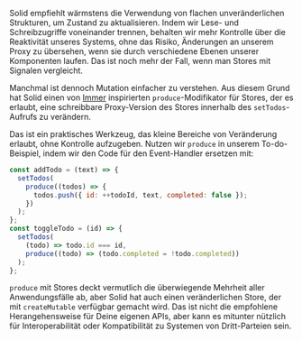Solid empfiehlt wärmstens die Verwendung von flachen unveränderlichen Strukturen, um Zustand zu aktualisieren. Indem wir Lese- und Schreibzugriffe voneinander trennen, behalten wir mehr Kontrolle über die Reaktivität unseres Systems, ohne das Risiko, Änderungen an unserem Proxy zu übersehen, wenn sie durch verschiedene Ebenen unserer Komponenten laufen. Das ist noch mehr der Fall, wenn man Stores mit Signalen vergleicht.

Manchmal ist dennoch Mutation einfacher zu verstehen. Aus diesem Grund hat Solid einen von [Immer](https://immerjs.github.io/immer/) inspirierten `produce`-Modifikator für Stores, der es erlaubt, eine schreibbare Proxy-Version des Stores innerhalb des `setTodos`-Aufrufs zu verändern.

Das ist ein praktisches Werkzeug, das kleine Bereiche von Veränderung erlaubt, ohne Kontrolle aufzugeben. Nutzen wir `produce` in unserem To-do-Beispiel, indem wir den Code für den Event-Handler ersetzen mit:

```jsx
const addTodo = (text) => {
  setTodos(
    produce((todos) => {
      todos.push({ id: ++todoId, text, completed: false });
    })
  );
};
const toggleTodo = (id) => {
  setTodos(
    (todo) => todo.id === id,
    produce((todo) => (todo.completed = !todo.completed))
  );
};
```

`produce` mit Stores deckt vermutlich die überwiegende Mehrheit aller Anwendungsfälle ab, aber Solid hat auch einen veränderlichen Store, der mit `createMutable` verfügbar gemacht wird. Das ist nicht die empfohlene Herangehensweise für Deine eigenen APIs, aber kann es mitunter nützlich für Interoperabilität oder Kompatibilität zu Systemen von Dritt-Parteien sein.
